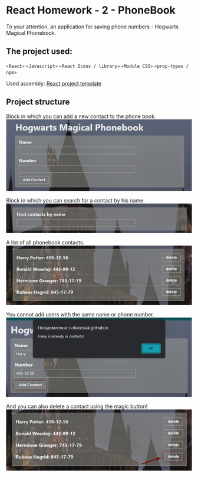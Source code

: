 # React Homework - 2 - PhoneBook

To your attention, an application for saving phone numbers - Hogwarts Magical Phonebook.

## The project used:

`«React»`
`«Javascript»`
`«React Icons / library»`
`«Module CSS»`
`«prop-types / npm»`

Used assembly: [React project template](https://github.com/goitacademy/react-homework-template#readme)

## Project structure

Block in which you can add a new contact to the phone book.
![new_contact](./assets/add_new_contact.png)

Block in which you can search for a contact by his name.
![filter](./assets/filter_contacts.png)

A list of all phonebook contacts.
![contacts_list](./assets/contacts_list.png)

You cannot add users with the same name or phone number.
![duplicate](./assets/duplicate.png)

And you can also delete a contact using the magic button!
![delete](./assets/delete_btn.png)
